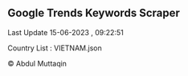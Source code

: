 

## Google Trends Keywords Scraper 
 
Last Update 15-06-2023 , 09:22:51

Country List :
VIETNAM.json



© Abdul Muttaqin 
